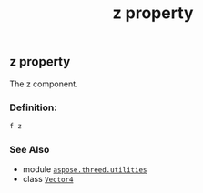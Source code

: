 ﻿---
title: z property
second_title: Aspose.3D for Python via .NET API References
description: 
type: docs
weight: 80
url: /python-net/aspose.threed.utilities/vector4/z/
is_root: false
---

## z property


The z component.
### Definition:
```python
f z 
```

### See Also
* module [`aspose.threed.utilities`](../../)
* class [`Vector4`](/3d/python-net/aspose.threed.utilities/vector4)
